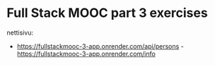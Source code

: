 # Full Stack MOOC part 3 exercises

nettisivu: 
- https://fullstackmooc-3-app.onrender.com/api/persons
-https://fullstackmooc-3-app.onrender.com/info